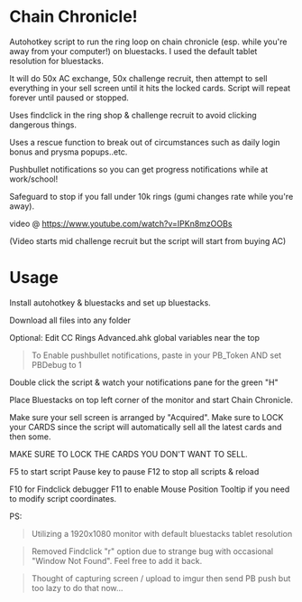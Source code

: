 Chain Chronicle!
========================

Autohotkey script to run the ring loop on chain chronicle (esp. while you're away from your computer!) on bluestacks.  I used the default tablet resolution for bluestacks.

It will do 50x AC exchange, 50x challenge recruit, then attempt to sell everything in your sell screen until it hits the locked cards.  Script will repeat forever until paused or stopped.

Uses findclick in the ring shop & challenge recruit to avoid clicking dangerous things.

Uses a rescue function to break out of circumstances such as daily login bonus and prysma popups..etc.

Pushbullet notifications so you can get progress notifications while at work/school!

Safeguard to stop if you fall under 10k rings (gumi changes rate while you're away).  


video @ https://www.youtube.com/watch?v=IPKn8mzOOBs

(Video starts mid challenge recruit but the script will start from buying AC)


Usage
=====

Install autohotkey & bluestacks and set up bluestacks.

Download all files into any folder

Optional: Edit CC Rings Advanced.ahk global variables near the top

> To Enable pushbullet notifications, paste in your PB_Token AND set PBDebug to 1

Double click the script & watch your notifications pane for the green "H"

Place Bluestacks on top left corner of the monitor and start Chain Chronicle.

Make sure your sell screen is arranged by "Acquired".  Make sure to LOCK your CARDS since the script will automatically sell all the latest cards and then some.

MAKE SURE TO LOCK THE CARDS YOU DON'T WANT TO SELL.

F5 to start script
Pause key to pause
F12 to stop all scripts & reload

F10 for Findclick debugger
F11 to enable Mouse Position Tooltip if you need to modify script coordinates.



PS:
> Utilizing a 1920x1080 monitor with default bluestacks tablet resolution

> Removed Findclick "r" option due to strange bug with occasional "Window Not Found".  Feel free to add it back.

> Thought of capturing screen / upload to imgur then send PB push but too lazy to do that now...